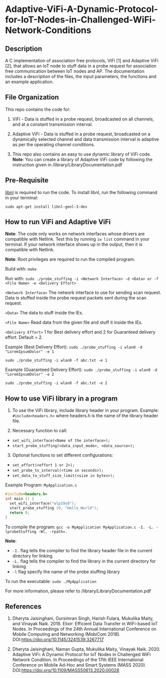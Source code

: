 # Adaptive-ViFi-A-Dynamic-Protocol-for-IoT-Nodes-in-Challenged-WiFi-Network-Conditions

## Description
A C implementation of association free protocols, ViFi [1] and Adaptive ViFi [2], that allows an IoT node to stuff data in a probe request for association free communication between IoT nodes and AP. The documentation includes a description of the files, the input parameters, the functions and an example application.


## File Organization
This repo contains the code for:
1. ViFi - Data is stuffed in a probe request, broadcasted on all channels, and at a constant transmission interval.

2. Adaptive ViFi - Data is stuffed in a probe request, broadcasted on a dynamically selected channel and data transmission interval is adaptive as per the operating channel conditions.

3. This repo also contains an easy to use dynamic library of ViFi code.
**Note**: You can create a library of Adaptive ViFi code by following the instruction given in /library/LibraryDocumentation.pdf

## Pre-Requisite
[libnl](https://www.infradead.org/~tgr/libnl/) is required to run the code. To install libnl, run the following command in your terminal:
```
sudo apt-get install libnl-genl-3-dev
```
## How to run ViFi and Adaptive ViFi
**Note**: The code only works on network interfaces whose drivers are compatible with Netlink. Test this by running `iw list` command in your terminal. If your network interface shows up in the output, then it is compatible with Netlink.

**Note**: Root privileges are required to run the compiled program.

Build with: `make`

Run with: `sudo ./probe_stuffing -i <Network Interface> -d <Data> or -f <File Name> -e <Delivery Effort>`

`<Network Interface>` The network interface to use for sending scan request. Data is stuffed inside the probe request packets sent during the scan request.

`<Data>` The data to stuff inside the IEs.

`<File Name>` Read data from the given file and stuff it inside the IEs.

`<Delivery Effort>` 1 for Best delivery effort and 2 for Guaranteed delivery effort. Default = 2.

Example (Best Delivery Effort): `sudo ./probe_stuffing -i wlan0 -d "LoremIpsumDolor" -e 1`

`sudo ./probe_stuffing -i wlan0 -f abc.txt -e 1`

Example (Guaranteed Delivery Effort): `sudo ./probe_stuffing -i wlan0 -d "LoremIpsumDolor" -e 2`

`sudo ./probe_stuffing -i wlan0 -f abc.txt -e 2`


## How to use ViFi library in a program
1. To use the ViFi library, include library header in your program. Example: `#include<headers.h>` where headers.h is the name of the library header file.

2. Necessary function to call:
* `set_wifi_interface(<Name of the interface>);` 
* `start_probe_stuffing(<data_input_mode>, <data_source>);`

3. Optional functions to set different configurations: 
* `set_effort(<effort 1 or 2>);`
* `set_probe_tx_interval(<time in seconds>);`
* `set_data_to_stuff_size_limit(<size in bytes>);`

Example Program: `MyApplication.c`

```C
#include<headers.h> 
int main () {
  set_wifi_interface("wlp19s0"); 
  start_probe_stuffing (0, "Hello_World");
  return 0; 
}
```

To compile the program:
`gcc -o MyApplication MyApplication.c -I. -L. -lprobeStuffing -Wl, -rpath=.`

**Note**:
* `-I.` flag tells the compiler to find the library header file in the current directory for linking
* `-L.` flag tells the compiler to find the library in the current directory for linking
* `-l` flag specify the name of the probe stuffing library

To run the executable:
`sudo ./MyApplication`

For more information, please refer to /library/LibraryDocumentation.pdf


## References
1. Dheryta Jaisinghani, Gursimran Singh, Harish Fulara, Mukulika Maity, and Vinayak Naik. 2018. Elixir: Efficient Data Transfer in WiFi-based IoT Nodes. In Proceedings of the 24th Annual International Conference on Mobile Computing and Networking (MobiCom 2018). DOI:https://doi.org/10.1145/3241539.3267717

2. Dheryta Jaisinghani, Naman Gupta, Mukulika Maity, Vinayak Naik. 2020. Adaptive ViFi: A Dynamic Protocol for IoT Nodes in Challenged WiFi Network Condition. In Proceedings of the 17th IEEE International Conference on Mobile Ad-Hoc and Smart Systems (MASS 2020). DOI:https://doi.org/10.1109/MASS50613.2020.00028
